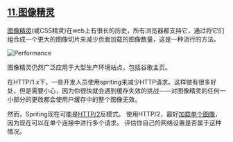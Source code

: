 ## [11.图像精灵](https://images.guide/#image-sprites)

[图像精灵](https://developers.google.com/web/fundamentals/design-and-ui/responsive/images#use_image_sprites)(或CSS精灵)在web上有很长的历史，所有浏览器都支持它，通过将它们组合成一个更大的图像切片来减少页面加载的图像数量，这是一种流行的方法。

![Performance](https://images.guide/images/book-images/i2_2ec824b0_1-large.jpg)

图像精灵仍然广泛应用于大型生产环境站点，包括谷歌主页。

在HTTP/1.x下，一些开发人员使用spriting来减少HTTP请求。这样做有很多好处，但是需要小心，因为你很快就会遇到缓存失效的挑战——对图像精灵的任何一小部分的更改都会使用户缓存中的整个图像无效。

然而，Spriting现在可能是[HTTP/2](https://hpbn.co/http2/)反模式。 使用HTTP/2，最好[加载单个图像](https://deliciousbrains.com/performance-best-practices-http2/)，因为现在可以在单个连接中进行多个请求。 评估你自己的网络设置是否属于这种情况。